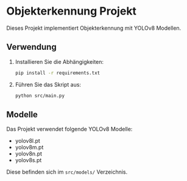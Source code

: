 # Objekterkennung Projekt

Dieses Projekt implementiert Objekterkennung mit YOLOv8 Modellen.

## Verwendung

1. Installieren Sie die Abhängigkeiten:
   ```bash
   pip install -r requirements.txt
   ```

2. Führen Sie das Skript aus:
   ```bash
   python src/main.py
   ```

## Modelle

Das Projekt verwendet folgende YOLOv8 Modelle:
- yolov8l.pt
- yolov8m.pt 
- yolov8n.pt
- yolov8s.pt

Diese befinden sich im `src/models/` Verzeichnis.
